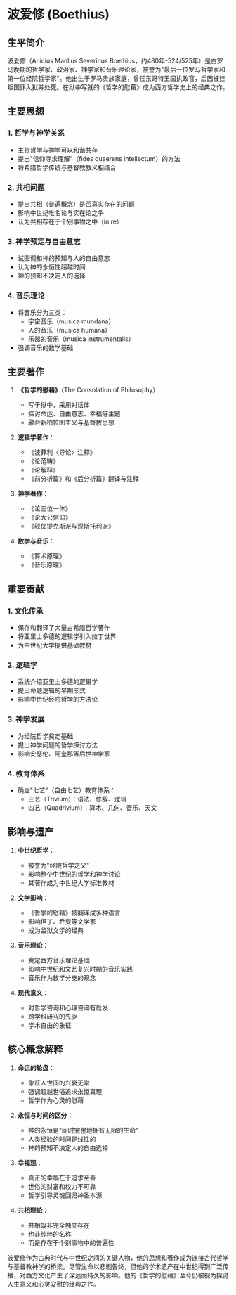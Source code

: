 # 波爱修 (Boethius)

## 生平简介

波爱修（Anicius Manlius Severinus Boethius，约480年-524/525年）是古罗马晚期的哲学家、政治家、神学家和音乐理论家，被誉为"最后一位罗马哲学家和第一位经院哲学家"。他出生于罗马贵族家庭，曾任东哥特王国执政官，后因被控叛国罪入狱并处死。在狱中写就的《哲学的慰藉》成为西方哲学史上的经典之作。

## 主要思想

### 1. 哲学与神学关系
- 主张哲学与神学可以和谐共存
- 提出"信仰寻求理解"（fides quaerens intellectum）的方法
- 将希腊哲学传统与基督教教义相结合

### 2. 共相问题
- 提出共相（普遍概念）是否真实存在的问题
- 影响中世纪唯名论与实在论之争
- 认为共相存在于个别事物之中（in re）

### 3. 神学预定与自由意志
- 试图调和神的预知与人的自由意志
- 认为神的永恒性超越时间
- 神的预知不决定人的选择

### 4. 音乐理论
- 将音乐分为三类：
  - 宇宙音乐（musica mundana）
  - 人的音乐（musica humana）
  - 乐器的音乐（musica instrumentalis）
- 强调音乐的数学基础

## 主要著作

1. **《哲学的慰藉》**（The Consolation of Philosophy）
   - 写于狱中，采用对话体
   - 探讨命运、自由意志、幸福等主题
   - 融合新柏拉图主义与基督教思想

2. **逻辑学著作**：
   - 《波菲利〈导论〉注释》
   - 《论范畴》
   - 《论解释》
   - 《前分析篇》和《后分析篇》翻译与注释

3. **神学著作**：
   - 《论三位一体》
   - 《论大公信仰》
   - 《驳优提克斯派与涅斯托利派》

4. **数学与音乐**：
   - 《算术原理》
   - 《音乐原理》

## 重要贡献

### 1. 文化传承
- 保存和翻译了大量古希腊哲学著作
- 将亚里士多德的逻辑学引入拉丁世界
- 为中世纪大学提供基础教材

### 2. 逻辑学
- 系统介绍亚里士多德的逻辑学
- 提出命题逻辑的早期形式
- 影响中世纪经院哲学的方法论

### 3. 神学发展
- 为经院哲学奠定基础
- 提出神学问题的哲学探讨方法
- 影响安瑟伦、阿奎那等后世神学家

### 4. 教育体系
- 确立"七艺"（自由七艺）教育体系：
  - 三艺（Trivium）：语法、修辞、逻辑
  - 四艺（Quadrivium）：算术、几何、音乐、天文

## 影响与遗产

1. **中世纪哲学**：
   - 被誉为"经院哲学之父"
   - 影响整个中世纪的哲学和神学讨论
   - 其著作成为中世纪大学标准教材

2. **文学影响**：
   - 《哲学的慰藉》被翻译成多种语言
   - 影响但丁、乔叟等文学家
   - 成为监狱文学的经典

3. **音乐理论**：
   - 奠定西方音乐理论基础
   - 影响中世纪和文艺复兴时期的音乐实践
   - 音乐作为数学分支的观念

4. **现代意义**：
   - 对哲学咨询和心理咨询有启发
   - 跨学科研究的先驱
   - 学术自由的象征

## 核心概念解释

1. **命运的轮盘**：
   - 象征人世间的兴衰无常
   - 强调超越世俗追求永恒真理
   - 哲学作为心灵的慰藉

2. **永恒与时间的区分**：
   - 神的永恒是"同时完整地拥有无限的生命"
   - 人类经验的时间是线性的
   - 神的预知不决定人的自由选择

3. **幸福观**：
   - 真正的幸福在于追求至善
   - 世俗的财富和权力不可靠
   - 哲学引导灵魂回归神圣本源

4. **共相理论**：
   - 共相既非完全独立存在
   - 也非纯粹的名称
   - 而是存在于个别事物中的普遍性

波爱修作为古典时代与中世纪之间的关键人物，他的思想和著作成为连接古代哲学与基督教神学的桥梁。尽管生命以悲剧告终，但他的学术遗产在中世纪得到广泛传播，对西方文化产生了深远而持久的影响。他的《哲学的慰藉》至今仍被视为探讨人生意义和心灵安慰的经典之作。